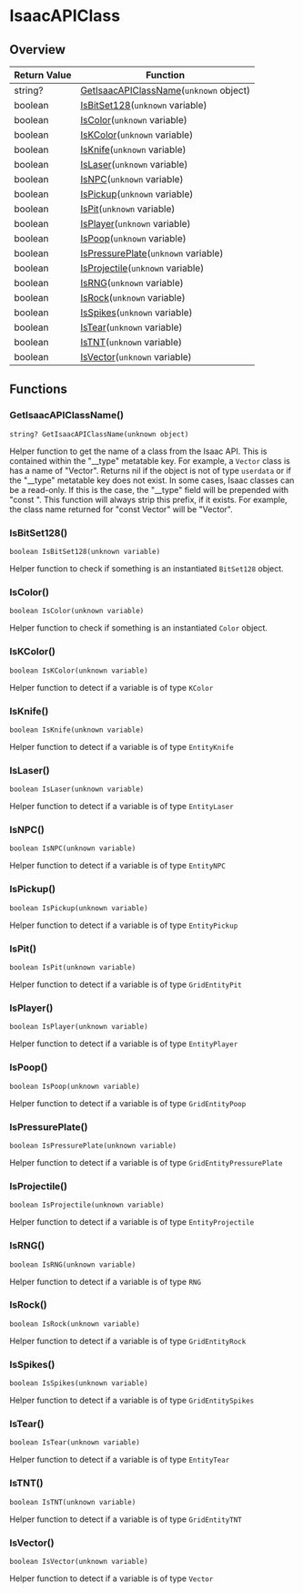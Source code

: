 # IsaacAPIClass

## Overview

| Return Value | Function |
| - | - |
| string? | [GetIsaacAPIClassName](isaacapiclass.md#getisaacapiclassname)(`unknown` object) |
| boolean | [IsBitSet128](isaacapiclass.md#isbitset128)(`unknown` variable) |
| boolean | [IsColor](isaacapiclass.md#iscolor)(`unknown` variable) |
| boolean | [IsKColor](isaacapiclass.md#iskcolor)(`unknown` variable) |
| boolean | [IsKnife](isaacapiclass.md#isknife)(`unknown` variable) |
| boolean | [IsLaser](isaacapiclass.md#islaser)(`unknown` variable) |
| boolean | [IsNPC](isaacapiclass.md#isnpc)(`unknown` variable) |
| boolean | [IsPickup](isaacapiclass.md#ispickup)(`unknown` variable) |
| boolean | [IsPit](isaacapiclass.md#ispit)(`unknown` variable) |
| boolean | [IsPlayer](isaacapiclass.md#isplayer)(`unknown` variable) |
| boolean | [IsPoop](isaacapiclass.md#ispoop)(`unknown` variable) |
| boolean | [IsPressurePlate](isaacapiclass.md#ispressureplate)(`unknown` variable) |
| boolean | [IsProjectile](isaacapiclass.md#isprojectile)(`unknown` variable) |
| boolean | [IsRNG](isaacapiclass.md#isrng)(`unknown` variable) |
| boolean | [IsRock](isaacapiclass.md#isrock)(`unknown` variable) |
| boolean | [IsSpikes](isaacapiclass.md#isspikes)(`unknown` variable) |
| boolean | [IsTear](isaacapiclass.md#istear)(`unknown` variable) |
| boolean | [IsTNT](isaacapiclass.md#istnt)(`unknown` variable) |
| boolean | [IsVector](isaacapiclass.md#isvector)(`unknown` variable) |

## Functions

### GetIsaacAPIClassName()

`string? GetIsaacAPIClassName(unknown object)`

Helper function to get the name of a class from the Isaac API. This is contained within the "__type" metatable key. 
For example, a `Vector` class is has a name of "Vector". 
Returns nil if the object is not of type `userdata` or if the "__type" metatable key does not exist. 
In some cases, Isaac classes can be a read-only. If this is the case, the "__type" field will be prepended with "const ". This function will always strip this prefix, if it exists. For example, the class name returned for "const Vector" will be "Vector". 

### IsBitSet128()

`boolean IsBitSet128(unknown variable)`

Helper function to check if something is an instantiated `BitSet128` object. 

### IsColor()

`boolean IsColor(unknown variable)`

Helper function to check if something is an instantiated `Color` object. 

### IsKColor()

`boolean IsKColor(unknown variable)`

Helper function to detect if a variable is of type `KColor` 

### IsKnife()

`boolean IsKnife(unknown variable)`

Helper function to detect if a variable is of type `EntityKnife` 

### IsLaser()

`boolean IsLaser(unknown variable)`

Helper function to detect if a variable is of type `EntityLaser` 

### IsNPC()

`boolean IsNPC(unknown variable)`

Helper function to detect if a variable is of type `EntityNPC` 

### IsPickup()

`boolean IsPickup(unknown variable)`

Helper function to detect if a variable is of type `EntityPickup` 

### IsPit()

`boolean IsPit(unknown variable)`

Helper function to detect if a variable is of type `GridEntityPit` 

### IsPlayer()

`boolean IsPlayer(unknown variable)`

Helper function to detect if a variable is of type `EntityPlayer` 

### IsPoop()

`boolean IsPoop(unknown variable)`

Helper function to detect if a variable is of type `GridEntityPoop` 

### IsPressurePlate()

`boolean IsPressurePlate(unknown variable)`

Helper function to detect if a variable is of type `GridEntityPressurePlate` 

### IsProjectile()

`boolean IsProjectile(unknown variable)`

Helper function to detect if a variable is of type `EntityProjectile` 

### IsRNG()

`boolean IsRNG(unknown variable)`

Helper function to detect if a variable is of type `RNG` 

### IsRock()

`boolean IsRock(unknown variable)`

Helper function to detect if a variable is of type `GridEntityRock` 

### IsSpikes()

`boolean IsSpikes(unknown variable)`

Helper function to detect if a variable is of type `GridEntitySpikes` 

### IsTear()

`boolean IsTear(unknown variable)`

Helper function to detect if a variable is of type `EntityTear` 

### IsTNT()

`boolean IsTNT(unknown variable)`

Helper function to detect if a variable is of type `GridEntityTNT` 

### IsVector()

`boolean IsVector(unknown variable)`

Helper function to detect if a variable is of type `Vector` 

